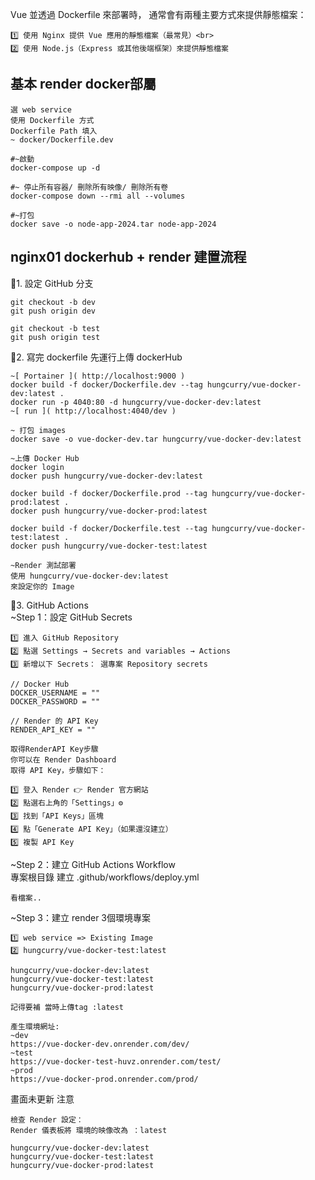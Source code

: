 Vue 並透過 Dockerfile 來部署時，
通常會有兩種主要方式來提供靜態檔案：
```jsx=
1️⃣ 使用 Nginx 提供 Vue 應用的靜態檔案（最常見）<br>
2️⃣ 使用 Node.js（Express 或其他後端框架）來提供靜態檔案
```

基本 render docker部屬
---
```jsx=
選 web service 
使用 Dockerfile 方式
Dockerfile Path 填入
~ docker/Dockerfile.dev

#~啟動
docker-compose up -d

#~ 停止所有容器/ 刪除所有映像/ 刪除所有卷
docker-compose down --rmi all --volumes

#~打包
docker save -o node-app-2024.tar node-app-2024
```

nginx01 dockerhub + render 建置流程
---
🚀1. 設定 GitHub 分支
```jsx=
git checkout -b dev
git push origin dev

git checkout -b test
git push origin test
```

🚀2. 寫完 dockerfile 先運行上傳 dockerHub
```jsx=
~[ Portainer ]( http://localhost:9000 )
docker build -f docker/Dockerfile.dev --tag hungcurry/vue-docker-dev:latest .
docker run -p 4040:80 -d hungcurry/vue-docker-dev:latest
~[ run ]( http://localhost:4040/dev )

~ 打包 images
docker save -o vue-docker-dev.tar hungcurry/vue-docker-dev:latest

~上傳 Docker Hub
docker login
docker push hungcurry/vue-docker-dev:latest

docker build -f docker/Dockerfile.prod --tag hungcurry/vue-docker-prod:latest .
docker push hungcurry/vue-docker-prod:latest

docker build -f docker/Dockerfile.test --tag hungcurry/vue-docker-test:latest .
docker push hungcurry/vue-docker-test:latest

~Render 測試部署
使用 hungcurry/vue-docker-dev:latest
來設定你的 Image
```

🚀3. GitHub Actions <br>
~Step 1：設定 GitHub Secrets
```jsx=
1️⃣ 進入 GitHub Repository
2️⃣ 點選 Settings → Secrets and variables → Actions
3️⃣ 新增以下 Secrets： 選專案 Repository secrets

// Docker Hub
DOCKER_USERNAME = ""
DOCKER_PASSWORD = ""

// Render 的 API Key
RENDER_API_KEY = ""
```
```jsx=
取得RenderAPI Key步驟
你可以在 Render Dashboard 
取得 API Key，步驟如下：

1️⃣ 登入 Render 👉 Render 官方網站
2️⃣ 點選右上角的「Settings」⚙️
3️⃣ 找到「API Keys」區塊
4️⃣ 點「Generate API Key」（如果還沒建立）
5️⃣ 複製 API Key
```

~Step 2：建立 GitHub Actions Workflow <br>
專案根目錄 建立 .github/workflows/deploy.yml
```jsx=
看檔案..
```

~Step 3：建立 render 3個環境專案
```jsx=
1️⃣ web service => Existing Image
2️⃣ hungcurry/vue-docker-test:latest

hungcurry/vue-docker-dev:latest
hungcurry/vue-docker-test:latest
hungcurry/vue-docker-prod:latest

記得要補 當時上傳tag :latest

產生環境網址:
~dev
https://vue-docker-dev.onrender.com/dev/
~test
https://vue-docker-test-huvz.onrender.com/test/
~prod
https://vue-docker-prod.onrender.com/prod/
```

畫面未更新 注意
```jsx=
檢查 Render 設定：
Render 儀表板將 環境的映像改為 ：latest

hungcurry/vue-docker-dev:latest
hungcurry/vue-docker-test:latest
hungcurry/vue-docker-prod:latest
```
